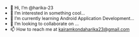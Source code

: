 - 👋 Hi, I’m @harika-23
- 👀 I’m interested in something cool...
- 🌱 I’m currently learning Android Application Development...
- 💞️ I’m looking to collaborate on ...
- 📫 How to reach me at kairamkondaharika23@gmail.com

<!---
harika-23/harika-23 is a ✨ special ✨ repository because its `README.md` (this file) appears on your GitHub profile.
You can click the Preview link to take a look at your changes.
--->
